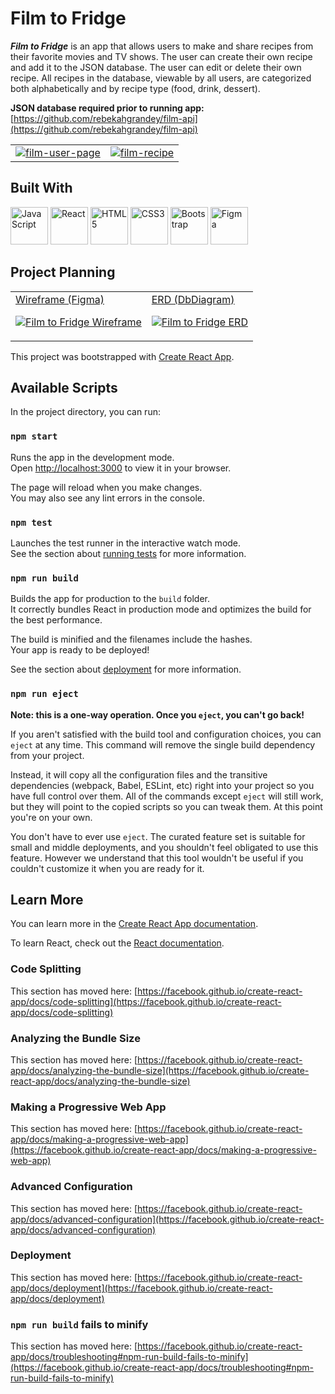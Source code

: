 # Film to Fridge

**_Film to Fridge_** is an app that allows users to make and share recipes from their favorite movies and TV shows. The user can create their own recipe and add it to the JSON database. The user can edit or delete their own recipe. All recipes in the database, viewable by all users, are categorized both alphabetically and by recipe type (food, drink, dessert).

**JSON database required prior to running app:** [https://github.com/rebekahgrandey/film-api](https://github.com/rebekahgrandey/film-api)

<table>
  <tr>
    <td>
<a href="https://ibb.co/42V1Fhk"><img src="https://i.ibb.co/8b7Ym1k/film-user-page.png" alt="film-user-page" border="0"></a>
    </td>
    <td>
    <a href="https://ibb.co/Fn75pkQ"><img src="https://i.ibb.co/ZNTB9RQ/film-recipe.png" alt="film-recipe" border="0"></a>
    </td>
  </tr>
</table>

## Built With

<a href="https://developer.mozilla.org/en-US/docs/Web/JavaScript" target="_blank" rel="noreferrer"><img src="https://raw.githubusercontent.com/danielcranney/readme-generator/main/public/icons/skills/javascript-colored.svg" width="60"  margin="30" alt="JavaScript" /></a>
<a href="https://reactjs.org/" target="_blank" rel="noreferrer"><img src="https://raw.githubusercontent.com/danielcranney/readme-generator/main/public/icons/skills/react-colored.svg" width="60" alt="React" /></a>
<a href="https://developer.mozilla.org/en-US/docs/Glossary/HTML5" target="_blank" rel="noreferrer"><img src="https://raw.githubusercontent.com/danielcranney/readme-generator/main/public/icons/skills/html5-colored.svg" width="60" alt="HTML5" /></a>
<a href="https://www.w3.org/TR/CSS/#css" target="_blank" rel="noreferrer"><img src="https://raw.githubusercontent.com/danielcranney/readme-generator/main/public/icons/skills/css3-colored.svg" width="60" alt="CSS3" /></a>
<a href="https://getbootstrap.com/" target="_blank" rel="noreferrer"><img src="https://raw.githubusercontent.com/danielcranney/readme-generator/main/public/icons/skills/bootstrap-colored.svg" width="60" alt="Bootstrap" /></a>
<a href="https://www.figma.com/" target="_blank" rel="noreferrer"><img src="https://raw.githubusercontent.com/danielcranney/readme-generator/main/public/icons/skills/figma-colored.svg" width="60" alt="Figma" /></a>

## Project Planning

<table>
  <tr>
    <td valign="top">
      <a href="https://www.figma.com/file/uQRwpzxMnDd3eSjCPc9V5q/Film-to-Fridge?node-id=0%3A1&t=DG1k2PXvVGU04gee-0" target="_blank">Wireframe (Figma)</a>

[![Film to Fridge Wireframe](https://i.ibb.co/mqpcVJC/film-wireframe.jpg)](https://www.figma.com/file/uQRwpzxMnDd3eSjCPc9V5q/Film-to-Fridge?node-id=0%3A1&t=DG1k2PXvVGU04gee-0) 

<td valign="top">
  <a href="https://dbdiagram.io/d/6352a86e4709410195b3cc30" target="_blank">ERD (DbDiagram)</a>

[![Film to Fridge ERD](https://i.ibb.co/CPJQdmG/film-erd.jpg)](https://dbdiagram.io/d/6352a86e4709410195b3cc30)
    </td>
  </tr>
  </table>


This project was bootstrapped with [Create React App](https://github.com/facebook/create-react-app).

## Available Scripts

In the project directory, you can run:

### `npm start`

Runs the app in the development mode.\
Open [http://localhost:3000](http://localhost:3000) to view it in your browser.

The page will reload when you make changes.\
You may also see any lint errors in the console.

### `npm test`

Launches the test runner in the interactive watch mode.\
See the section about [running tests](https://facebook.github.io/create-react-app/docs/running-tests) for more information.

### `npm run build`

Builds the app for production to the `build` folder.\
It correctly bundles React in production mode and optimizes the build for the best performance.

The build is minified and the filenames include the hashes.\
Your app is ready to be deployed!

See the section about [deployment](https://facebook.github.io/create-react-app/docs/deployment) for more information.

### `npm run eject`

**Note: this is a one-way operation. Once you `eject`, you can't go back!**

If you aren't satisfied with the build tool and configuration choices, you can `eject` at any time. This command will remove the single build dependency from your project.

Instead, it will copy all the configuration files and the transitive dependencies (webpack, Babel, ESLint, etc) right into your project so you have full control over them. All of the commands except `eject` will still work, but they will point to the copied scripts so you can tweak them. At this point you're on your own.

You don't have to ever use `eject`. The curated feature set is suitable for small and middle deployments, and you shouldn't feel obligated to use this feature. However we understand that this tool wouldn't be useful if you couldn't customize it when you are ready for it.

## Learn More

You can learn more in the [Create React App documentation](https://facebook.github.io/create-react-app/docs/getting-started).

To learn React, check out the [React documentation](https://reactjs.org/).

### Code Splitting

This section has moved here: [https://facebook.github.io/create-react-app/docs/code-splitting](https://facebook.github.io/create-react-app/docs/code-splitting)

### Analyzing the Bundle Size

This section has moved here: [https://facebook.github.io/create-react-app/docs/analyzing-the-bundle-size](https://facebook.github.io/create-react-app/docs/analyzing-the-bundle-size)

### Making a Progressive Web App

This section has moved here: [https://facebook.github.io/create-react-app/docs/making-a-progressive-web-app](https://facebook.github.io/create-react-app/docs/making-a-progressive-web-app)

### Advanced Configuration

This section has moved here: [https://facebook.github.io/create-react-app/docs/advanced-configuration](https://facebook.github.io/create-react-app/docs/advanced-configuration)

### Deployment

This section has moved here: [https://facebook.github.io/create-react-app/docs/deployment](https://facebook.github.io/create-react-app/docs/deployment)

### `npm run build` fails to minify

This section has moved here: [https://facebook.github.io/create-react-app/docs/troubleshooting#npm-run-build-fails-to-minify](https://facebook.github.io/create-react-app/docs/troubleshooting#npm-run-build-fails-to-minify)
